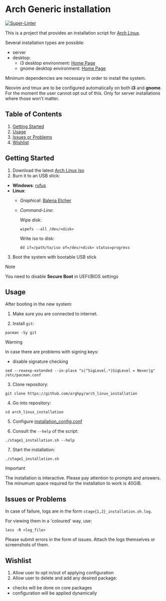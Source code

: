 # Arch Generic installation

[![Super-Linter](https://github.com/arghpy/arch_linux_installation/actions/workflows/manage_pull_requests.yaml/badge.svg)](https://github.com/marketplace/actions/super-linter)

This is a project that provides an installation
script for [Arch Linux](https://archlinux.org/).

Several installation types are possible:

- server
- desktop:
  - i3 desktop environment: [Home Page](https://i3wm.org/)
  - gnome desktop environment: [Home Page](https://www.gnome.org/)

Minimum dependencies are necessary in order to install
the system.

Neovim and tmux are to be configured automatically on both **i3** and **gnome**.
For the moment the user cannot opt out of this.
Only for server installations where those won't matter.

## Table of Contents

1. [Getting Started](#getting-started)
2. [Usage](#usage)
3. [Issues or Problems](#issues-or-problems)
4. [Wishlist](#wishlist)

## Getting Started

1. Download the latest [Arch Linux Iso](https://archlinux.org/download/)
2. Burn it to an USB stick:

- **Windows**: [rufus](https://rufus.ie/en/)
- **Linux**:
  - *Graphical*: [Balena Etcher](https://etcher.balena.io/)
  - *Command-Line*:

    Wipe disk:

    ```shell
    wipefs --all /dev/<disk>
    ```

    Write iso to disk:

    ```shell
    dd if=/path/to/iso of=/dev/<disk> status=progress
    ```

3. Boot the system with bootable USB stick

> [!NOTE]
> You need to disable **Secure Boot** in UEFI/BIOS settings

## Usage

After booting in the new system:

1. Make sure you are connected to internet.

2. Install `git`:

```shell
pacman -Sy git
```

> [!WARNING]
> In case there are problems with signing keys:
>
> - disable signature checking
>
> ```shell
> sed --rexexp-extended --in-place "s|^SigLevel.*|SigLevel = Never|g" /etc/pacman.conf
> ```

3. Clone repository:

```shell
git clone https://github.com/arghpy/arch_linux_installation
```

4. Go into repository:

```shell
cd arch_linux_installation
```

5. Configure [installation_config.conf](config/installation_config.conf)

6. Consult the `--help` of the script:

```shell
./stage1_installation.sh --help
```

7. Start the installation:

```shell
./stage1_installation.sh
```

> [!IMPORTANT]
> The installation is interactive. Please pay attention to prompts and answers.
> The minumum space required for the installation to work is 40GiB.

## Issues or Problems

In case of failure, logs are in the form `stage{1,2}_installation.sh.log`.

For viewing them in a 'coloured' way, use:

```shell
less -R <log_file>
```

Please submit errors in the form of issues. Attach the logs
themselves or screenshots of them.

## Wishlist

1. Allow user to opt in/out of applying configuration
2. Allow user to delete and add any desired package:

- checks will be done on core packages
- configuration will be applied dynamically
